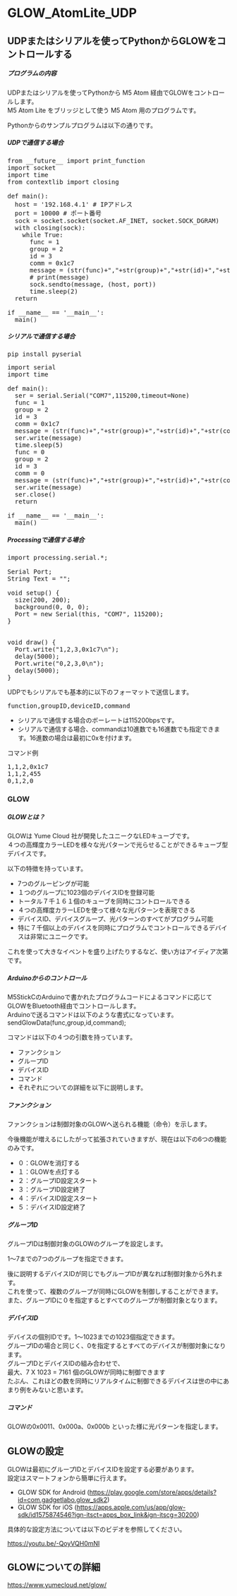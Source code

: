 # GLOW_AtomLite_UDP
## UDPまたはシリアルを使ってPythonからGLOWをコントロールする
##### プログラムの内容
UDPまたはシリアルを使ってPythonから M5 Atom 経由でGLOWをコントロールします。<br>
M5 Atom Lite をブリッジとして使う M5 Atom 用のプログラムです。

Pythonからのサンプルプログラムは以下の通りです。

##### UDPで通信する場合

<pre>
from __future__ import print_function
import socket
import time
from contextlib import closing

def main():
  host = '192.168.4.1' # IPアドレス
  port = 10000 # ポート番号
  sock = socket.socket(socket.AF_INET, socket.SOCK_DGRAM)
  with closing(sock):
    while True:
      func = 1
      group = 2
      id = 3
      comm = 0x1c7
      message = (str(func)+","+str(group)+","+str(id)+","+str(comm)).encode('utf-8')
      # print(message)
      sock.sendto(message, (host, port))
      time.sleep(2)
  return

if __name__ == '__main__':
  main()
</pre>

##### シリアルで通信する場合

<pre>
pip install pyserial
</pre>

<pre>
import serial
import time

def main():
  ser = serial.Serial("COM7",115200,timeout=None)
  func = 1
  group = 2
  id = 3
  comm = 0x1c7
  message = (str(func)+","+str(group)+","+str(id)+","+str(comm)+"\n").encode('utf-8')
  ser.write(message)
  time.sleep(5)
  func = 0
  group = 2
  id = 3
  comm = 0
  message = (str(func)+","+str(group)+","+str(id)+","+str(comm)+"\n").encode('utf-8')
  ser.write(message)
  ser.close()
  return

if __name__ == '__main__':
  main()
</pre>

##### Processingで通信する場合

<pre>
import processing.serial.*;
 
Serial Port;
String Text = "";
 
void setup() {
  size(200, 200);
  background(0, 0, 0);
  Port = new Serial(this, "COM7", 115200);
}

 
void draw() {
  Port.write("1,2,3,0x1c7\n");
  delay(5000);
  Port.write("0,2,3,0\n");
  delay(5000);
}
</pre>

UDPでもシリアルでも基本的に以下のフォーマットで送信します。

<pre>
function,groupID,deviceID,command
</pre>

- シリアルで通信する場合のボーレートは115200bpsです。
- シリアルで通信する場合、commandは10進数でも16進数でも指定できます。16進数の場合は最初に0xを付けます。

コマンド例
<pre>
1,1,2,0x1c7
1,1,2,455
0,1,2,0
</pre>

### GLOW
##### GLOWとは？
GLOWは Yume Cloud 社が開発したユニークなLEDキューブです。<br>
４つの高輝度カラーLEDを様々な光パターンで光らせることができるキューブ型デバイスです。

以下の特徴を持っています。

- 7つのグルーピングが可能
- １つのグループに1023個のデバイスIDを登録可能
- トータル７千１６１個のキューブを同時にコントロールできる
- ４つの高輝度カラーLEDを使って様々な光パターンを表現できる
- デバイスID、デバイスグループ、光パターンのすべてがプログラム可能
- 特に７千個以上のデバイスを同時にプログラムでコントロールできるデバイスは非常にユニークです。

これを使って大きなイベントを盛り上げたりするなど、使い方はアイディア次第です。

##### Arduinoからのコントロール

M5StickCのArduinoで書かれたプログラムコードによるコマンドに応じてGLOWをBluetooth経由でコントロールします。<br>
Arduinoで送るコマンドは以下のような書式になっています。<br>
sendGlowData(func,group,id,command);

コマンドは以下の４つの引数を持っています。

- ファンクション
- グループID
- デバイスID
- コマンド
- それぞれについての詳細を以下に説明します。

##### ファンクション
ファンクションは制御対象のGLOWへ送られる機能（命令）を示します。

今後機能が増えるにしたがって拡張されていきますが、現在は以下の6つの機能のみです。

- ０：GLOWを消灯する
- １：GLOWを点灯する
- ２：グループID設定スタート
- ３：グループID設定終了
- ４：デバイスID設定スタート
- ５：デバイスID設定終了

##### グループID
グループIDは制御対象のGLOWのグループを設定します。

1～7までの7つのグループを指定できます。

後に説明するデバイスIDが同じでもグループIDが異なれば制御対象から外れます。<br>
これを使って、複数のグループが同時にGLOWを制御しすることができます。<br>
また、グループIDに０を指定するとすべてのグループが制御対象となります。

##### デバイスID
デバイスの個別IDです。1～1023までの1023個指定できます。<br>
グループIDの場合と同じく、0を指定するとすべてのデバイスが制御対象になります。<br>
グループIDとデバイスIDの組み合わせで、<br>
最大、7 X 1023 = 7161 個のGLOWが同時に制御できます<br>
たぶん、これほどの数を同時にリアルタイムに制御できるデバイスは世の中にあまり例をみないと思います。

##### コマンド
GLOWの0x0011、0x000a、0x000b といった様に光パターンを指定します。

## GLOWの設定

GLOWは最初にグループIDとデバイスIDを設定する必要があります。<br>
設定はスマートフォンから簡単に行えます。 

- GLOW SDK for Android (https://play.google.com/store/apps/details?id=com.gadgetlabo.glow_sdk2)
- GLOW SDK for iOS (https://apps.apple.com/us/app/glow-sdk/id1575874546?ign-itsct=apps_box_link&ign-itscg=30200)

具体的な設定方法については以下のビデオを参照してください。

https://youtu.be/-QoyVQH0mNI

## GLOWについての詳細

https://www.yumecloud.net/glow/
